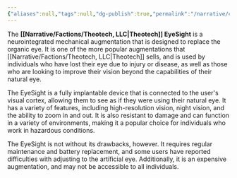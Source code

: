 ```yaml
---
{"aliases":null,"tags":null,"dg-publish":true,"permalink":"/narrative/concepts/tech/theotech-products/theotech-eye-sight/","dgPassFrontmatter":true}
---
```


The **[[Narrative/Factions/Theotech, LLC\|Theotech]] EyeSight** is a neurointegrated mechanical augmentation that is designed to replace the organic eye. It is one of the more popular augmentations that [[Narrative/Factions/Theotech, LLC\|Theotech]] sells, and is used by individuals who have lost their eye due to injury or disease, as well as those who are looking to improve their vision beyond the capabilities of their natural eye.

The EyeSight is a fully implantable device that is connected to the user's visual cortex, allowing them to see as if they were using their natural eye. It has a variety of features, including high-resolution vision, night vision, and the ability to zoom in and out. It is also resistant to damage and can function in a variety of environments, making it a popular choice for individuals who work in hazardous conditions.

The EyeSight is not without its drawbacks, however. It requires regular maintenance and battery replacement, and some users have reported difficulties with adjusting to the artificial eye. Additionally, it is an expensive augmentation, and may not be accessible to all individuals.